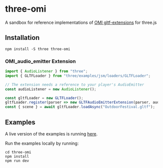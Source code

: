 # three-omi

A sandbox for reference implementations of [OMI gltf-extensions](https://github.com/omigroup/gltf-extensions) for three.js

## Installation

```
npm install -S three three-omi
```

### OMI_audio_emitter Extension

```js
import { AudioListener } from "three";
import { GLTFLoader } from "three/examples/jsm/loaders/GLTFLoader";

// The extension needs a reference to your player's AudioEmitter
const audioListener = new AudioListener();

const gltfLoader = new GLTFLoader();
gltfLoader.register(parser => new GLTFAudioEmitterExtension(parser, audioListener));
const { scene } = await gltfLoader.loadAsync("OutdoorFestival.gltf");


```

## Examples

A live version of the examples is running [here]( omigroup.github.io/three-omi ).

Run the examples locally by running:

```
cd three-omi
npm install
npm run dev
```